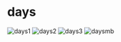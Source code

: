 # days

![days1](https://user-images.githubusercontent.com/89916459/147344601-261f726c-e102-4d15-b69a-590a0c7dc065.png)
![days2](https://user-images.githubusercontent.com/89916459/147344612-9b9547c8-01a0-4b2a-9ceb-c614223e89e9.png)
![days3](https://user-images.githubusercontent.com/89916459/147344615-682496a9-7982-45e5-a937-509dee188bff.png)
![daysmb](https://user-images.githubusercontent.com/89916459/147344749-b3ca0782-22a2-47c9-a002-b34903fe7d28.PNG)

